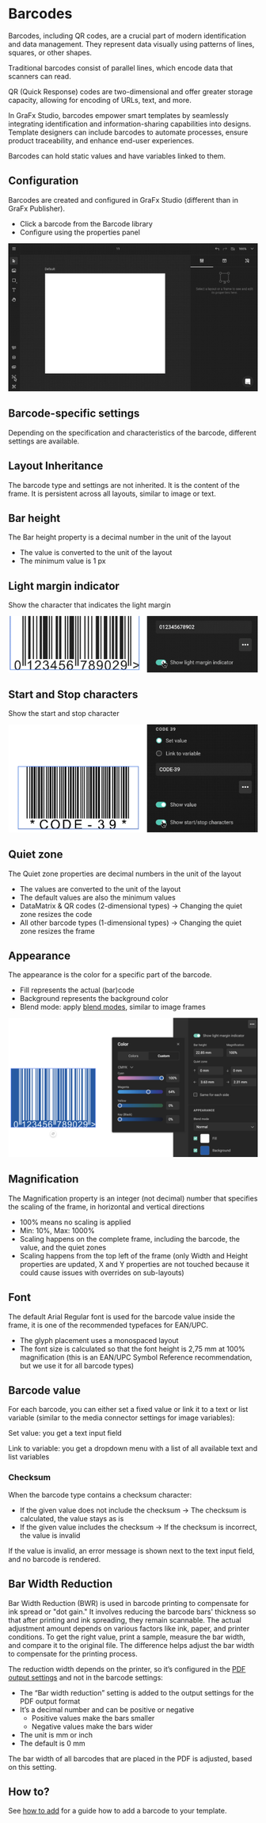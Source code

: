 # Barcodes

Barcodes, including QR codes, are a crucial part of modern identification and data management. They represent data visually using patterns of lines, squares, or other shapes. 

Traditional barcodes consist of parallel lines, which encode data that scanners can read.

QR (Quick Response) codes are two-dimensional and offer greater storage capacity, allowing for encoding of URLs, text, and more.

In GraFx Studio, barcodes empower smart templates by seamlessly integrating identification and information-sharing capabilities into designs. Template designers can include barcodes to automate processes, ensure product traceability, and enhance end-user experiences.

Barcodes can hold static values and have variables linked to them.

## Configuration

Barcodes are created and configured in GraFx Studio (different than in GraFx Publisher).

- Click a barcode from the Barcode library
- Configure using the properties panel

![ui](barcodes1.gif)

## Barcode-specific settings

Depending on the specification and characteristics of the barcode, different settings are available.

## Layout Inheritance

The barcode type and settings are not inherited. It is the content of the frame. It is persistent across all layouts, similar to image or text.

## Bar height

The Bar height property is a decimal number in the unit of the layout

- The value is converted to the unit of the layout
- The minimum value is 1 px

## Light margin indicator

Show the character that indicates the light margin

![ui](barcodes2.gif)

## Start and Stop characters

Show the start and stop character

![ui](barcodes3.gif)


## Quiet zone

The Quiet zone properties are decimal numbers in the unit of the layout

- The values are converted to the unit of the layout
- The default values are also the minimum values
- DataMatrix & QR codes (2-dimensional types) → Changing the quiet zone resizes the code
- All other barcode types (1-dimensional types) → Changing the quiet zone resizes the frame

## Appearance

The appearance is the color for a specific part of the barcode.

- Fill represents the actual (bar)code
- Background represents the background color
- Blend mode: apply [blend modes](/GraFx-Studio/concepts/blendmodes/), similar to image frames

![ui](barcode_fill_bg.png)


## Magnification

The Magnification property is an integer (not decimal) number that specifies the scaling of the frame, in horizontal and vertical directions

- 100% means no scaling is applied
- Min: 10%, Max: 1000%
- Scaling happens on the complete frame, including the barcode, the value, and the quiet zones
- Scaling happens from the top left of the frame (only Width and Height properties are updated, X and Y properties are not touched because it could cause issues with overrides on sub-layouts)

## Font

The default Arial Regular font is used for the barcode value inside the frame, it is one of the recommended typefaces for EAN/UPC.

- The glyph placement uses a monospaced layout
- The font size is calculated so that the font height is 2,75 mm at 100% magnification (this is an EAN/UPC Symbol Reference recommendation, but we use it for all barcode types)

## Barcode value

For each barcode, you can either set a fixed value or link it to a text or list variable (similar to the media connector settings for image variables):

Set value: you get a text input field

Link to variable: you get a dropdown menu with a list of all available text and list variables

### Checksum

When the barcode type contains a checksum character:

- If the given value does not include the checksum → The checksum is calculated, the value stays as is
- If the given value includes the checksum → If the checksum is incorrect, the value is invalid 

If the value is invalid, an error message is shown next to the text input field, and no barcode is rendered.

## Bar Width Reduction


Bar Width Reduction (BWR) is used in barcode printing to compensate for ink spread or "dot gain." It involves reducing the barcode bars' thickness so that after printing and ink spreading, they remain scannable. The actual adjustment amount depends on various factors like ink, paper, and printer conditions. To get the right value, print a sample, measure the bar width, and compare it to the original file. The difference helps adjust the bar width to compensate for the printing process.

The reduction width depends on the printer, so it’s configured in the [PDF output settings](/GraFx-Studio/guides/output/settings/) and not in the barcode settings:

- The “Bar width reduction” setting is added to the output settings for the PDF output format
- It’s a decimal number and can be positive or negative
	- Positive values make the bars smaller
	- Negative values make the bars wider
- The unit is mm or inch
- The default is 0 mm

The bar width of all barcodes that are placed in the PDF is adjusted, based on this setting.

## How to?

See [how to add](/GraFx-Studio/guides/barcodes/add/) for a guide how to add a barcode to your template.